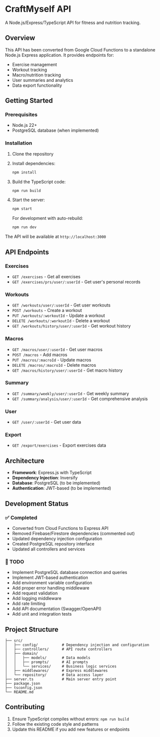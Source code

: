 # CraftMyself API

A Node.js/Express/TypeScript API for fitness and nutrition tracking.

## Overview

This API has been converted from Google Cloud Functions to a standalone Node.js Express application. It provides endpoints for:

- Exercise management
- Workout tracking
- Macro/nutrition tracking
- User summaries and analytics
- Data export functionality

## Getting Started

### Prerequisites

- Node.js 22+
- PostgreSQL database (when implemented)

### Installation

1. Clone the repository
2. Install dependencies:
   ```bash
   npm install
   ```

3. Build the TypeScript code:
   ```bash
   npm run build
   ```

4. Start the server:
   ```bash
   npm start
   ```

   For development with auto-rebuild:
   ```bash
   npm run dev
   ```

The API will be available at `http://localhost:3000`

## API Endpoints

### Exercises
- `GET /exercises` - Get all exercises
- `GET /exercises/prs/user/:userId` - Get user's personal records

### Workouts
- `GET /workouts/user/:userId` - Get user workouts
- `POST /workouts` - Create a workout
- `PUT /workouts/:workoutId` - Update a workout
- `DELETE /workouts/:workoutId` - Delete a workout
- `GET /workouts/history/user/:userId` - Get workout history

### Macros
- `GET /macros/user/:userId` - Get user macros
- `POST /macros` - Add macros
- `PUT /macros/:macroId` - Update macros
- `DELETE /macros/:macroId` - Delete macros
- `GET /macros/history/user/:userId` - Get macro history

### Summary
- `GET /summary/weekly/user/:userId` - Get weekly summary
- `GET /summary/analysis/user/:userId` - Get comprehensive analysis

### User
- `GET /user/:userId` - Get user data

### Export
- `GET /export/exercises` - Export exercises data

## Architecture

- **Framework**: Express.js with TypeScript
- **Dependency Injection**: Inversify
- **Database**: PostgreSQL (to be implemented)
- **Authentication**: JWT-based (to be implemented)

## Development Status

### ✅ Completed
- Converted from Cloud Functions to Express API
- Removed Firebase/Firestore dependencies (commented out)
- Updated dependency injection configuration
- Created PostgreSQL repository interface
- Updated all controllers and services

### 🚧 TODO
- Implement PostgreSQL database connection and queries
- Implement JWT-based authentication
- Add environment variable configuration
- Add proper error handling middleware
- Add request validation
- Add logging middleware
- Add rate limiting
- Add API documentation (Swagger/OpenAPI)
- Add unit and integration tests

## Project Structure

```
├── src/
│   ├── config/           # Dependency injection and configuration
│   ├── controllers/      # API route controllers
│   ├── domain/
│   │   ├── models/       # Data models
│   │   ├── prompts/      # AI prompts
│   │   └── services/     # Business logic services
│   ├── middlewares/      # Express middlewares
│   └── repository/       # Data access layer
├── server.ts             # Main server entry point
├── package.json
├── tsconfig.json
└── README.md
```

## Contributing

1. Ensure TypeScript compiles without errors: `npm run build`
2. Follow the existing code style and patterns
3. Update this README if you add new features or endpoints